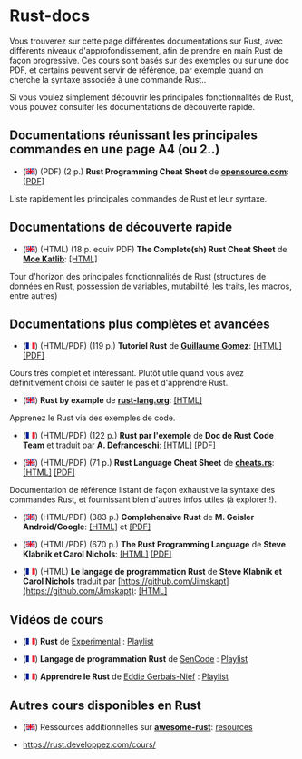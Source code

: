 # Rust-docs

Vous trouverez sur cette page différentes documentations sur Rust, avec différents niveaux d'approfondissement, afin de prendre en main Rust de façon progressive. Ces cours sont basés sur des exemples ou sur une doc PDF, et certains peuvent servir de référence, par exemple quand on cherche la syntaxe associée à une commande Rust..

Si vous voulez simplement découvrir les principales fonctionnalités de Rust, vous pouvez consulter les documentations de découverte rapide.

## Documentations réunissant les principales commandes en une page A4 (ou 2..)

* (![icon_UK](images/icon_UK.jpg)) (PDF) (2 p.) **Rust Programming Cheat Sheet** de **[opensource.com](opensource.com)**: [[PDF]](https://opensource.com/sites/default/files/gated-content/osdc_cheatsheet-rust-2021.11.11.pdf)

Liste rapidement les principales commandes de Rust et leur syntaxe.

## Documentations de découverte rapide

- (![icon_UK](images/icon_UK.jpg)) (HTML) (18 p. equiv PDF) **The Complete(sh) Rust Cheat Sheet** de **[Moe Katlib](https://dev.to/moekatib)**: [[HTML]](https://dev.to/moekatib/the-completesh-rust-cheat-sheet-4fnn)

Tour d'horizon des principales fonctionnalités de Rust (structures de données en Rust, possession de variables, mutabilité, les traits, les macros, entre autres)

## Documentations plus complètes et avancées

- (![icon_FR](images/icon_FR.jpg)) (HTML/PDF) (119 p.) **Tutoriel Rust** de **[Guillaume Gomez](https://blog.guillaume-gomez.fr)**: [[HTML]](https://blog.guillaume-gomez.fr/Rust) [[PDF]](https://blog.guillaume-gomez.fr/Rust/tuto.pdf)

Cours très complet et intéressant. Plutôt utile quand vous avez définitivement choisi de sauter le pas et d'apprendre Rust.

- (![icon_UK](images/icon_UK.jpg)) **Rust by example** de **[rust-lang.org](rust-lang.og)**: [[HTML]](https://doc.rust-lang.org/stable/rust-by-example/)

Apprenez le Rust via des exemples de code.

- (![icon_FR](images/icon_FR.jpg)) (HTML/PDF) (122 p.) **Rust par l'exemple** de **Doc de Rust Code Team** et traduit par **A. Defranceschi**: [[HTML]](https://rust.developpez.com/tutoriels/rust-par-l-exemple/) [[PDF]](https://rust.developpez.com/tutoriels/rust-par-l-exemple/rust-par-l-exemple.pdf)

- (![icon_UK](images/icon_UK.jpg)) (HTML/PDF) (71 p.) **Rust Language Cheat Sheet** de **[cheats.rs](https://cheats.rs)**: [[HTML]](https://cheats.rs) [[PDF]](https://cheats.rs/dl/rust_cheat_sheet_a4.pdf)

Documentation de référence listant de façon exhaustive la syntaxe des commandes Rust, et fournissant bien d'autres infos utiles (à explorer !).

- (![icon_UK](images/icon_UK.jpg)) (HTML/PDF) (383 p.) **Complehensive Rust** de **M. Geisler** **Android/Google**: [[HTML]](https://google.github.io/comprehensive-rust/) et [[PDF]](https://google.github.io/comprehensive-rust/comprehensive-rust.pdf)

- (![icon_UK](images/icon_UK.jpg)) (HTML/PDF) (670 p.) **The Rust Programming Language** de **Steve Klabnik et Carol Nichols**: [[HTML]](https://doc.rust-lang.org/book) [[PDF]](https://www.scs.stanford.edu/~zyedidia/docs/rust/rust_book.pdf)

- (![icon_FR](images/icon_FR.jpg)) (HTML) **Le langage de programmation Rust** de **Steve Klabnik et Carol Nichols** traduit par [https://github.com/Jimskapt](https://github.com/Jimskapt): [[HTML]](https://jimskapt.github.io/rust-book-fr)

## Vidéos de cours

- (![icon_FR](images/icon_FR.jpg)) **Rust** de [Experimental](https://www.youtube.com/@experimental42) : [Playlist](https://www.youtube.com/playlist?list=PL6rOVBBpLLxxH8KHRm5U7lTS3gfANlD0q)

- (![icon_FR](images/icon_FR.jpg)) **Langage de programmation Rust** de [SenCode](https://www.youtube.com/@sencode) : [Playlist](https://www.youtube.com/playlist?list=PLwJ7j6xF_V1nu0Boj8yk_GzItJWW6P2aA)

- (![icon_FR](images/icon_FR.jpg)) **Apprendre le Rust** de [Eddie Gerbais-Nief](https://www.youtube.com/@eddiegerbais-nief4385) : [Playlist](https://www.youtube.com/watch?v=mZasv3__A9k&list=PLIl-VSXL9zQmBWcMON0m-51l2fua_F557)

## Autres cours disponibles en Rust

- (![icon_UK](images/icon_UK.jpg)) Ressources additionnelles sur **[awesome-rust](https://github.com/rust-unofficial/awesome-rust)**: [resources](https://github.com/rust-unofficial/awesome-rust?tab=readme-ov-file#resources)


- https://rust.developpez.com/cours/

